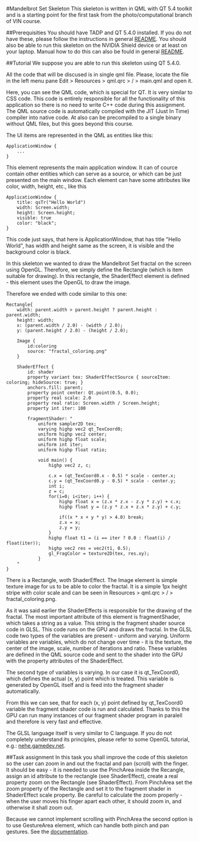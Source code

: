 #Mandelbrot Set Skeleton
This skeleton is written in QML with QT 5.4 toolkit and is a starting point for
the first task from the photo/computational branch of VIN course. 

##Prerequisities
You should have TADP and QT 5.4.0 installed. If you do not have these, please follow
the instructions in general [README](../README.md). You should also be able to 
run this skeleton on the NVIDIA Shield device or at least on your laptop.
Manual how to do this can also be fould in general [README](../README.md).

##Tutorial
We suppose you are able to run this skeleton using QT 5.4.0.

All the code that will be discused is in single qml file. Please, locate the 
file in the left menu pane Edit > Resources > qml.qrc > / > main.qml and open it.

Here, you can see the QML code, which is special for QT. It is very similar to
CSS code. This code is entirely responsible for all the functionality of this application
so there is no need to write C++ code during this assignment. The QML source code 
is automatically compiled with the JIT (Just In Time) compiler into native code.
At also can be precompiled to a single binary without QML files, but this goes beyond 
this course. 

The UI items are represented in the QML as entities like this:

```
ApplicationWindow {
	...
}
```

This element represents the main application window. It can of cource contain
other entities which can serve as a source, or which can be just presented 
on the main window. Each element can have some attributes like color, width, height,
etc., like this

```
ApplicationWindow {
	title: qsTr("Hello World")
	width: Screen.width;
	height: Screen.height;
	visible: true
	color: "black";
}
```

This code just says, that here is ApplicationWindow, that has title "Hello World",
has width and height same as the screen, it is visible and the background color is
black.

In this skeleton we wanted to draw the Mandelbrot Set fractal on the screen using
OpenGL. Therefore, we simply define the Rectangle (which is item suitable for drawing).
In this rectangle, the ShaderEffect element is defined - this element uses the OpenGL
to draw the image. 

Therefore we ended with code similar to this one:

```
Rectangle{
	width: parent.width > parent.height ? parent.height : parent.width;
	height: width;
	x: (parent.width / 2.0) - (width / 2.0);
	y: (parent.height / 2.0) - (height / 2.0);

	Image {
		id:coloring
		source: "fractal_coloring.png"
	}

	ShaderEffect {
		id: shader
		property variant tex: ShaderEffectSource { sourceItem: coloring; hideSource: true; }
		anchors.fill: parent;
		property point center: Qt.point(0.5, 0.0);
		property real scale: 2.0
		property real ratio: Screen.width / Screen.height;
		property int iter: 100

		fragmentShader: "
			uniform sampler2D tex;
			varying highp vec2 qt_TexCoord0;
			uniform highp vec2 center;
			uniform highp float scale;
			uniform int iter;
			uniform highp float ratio;

			void main() {
				highp vec2 z, c;

				c.x = (qt_TexCoord0.x - 0.5) * scale - center.x;
				c.y = (qt_TexCoord0.y - 0.5) * scale - center.y;
				int i;
				z = c;
				for(i=0; i<iter; i++) {
					highp float x = (z.x * z.x - z.y * z.y) + c.x;
					highp float y = (z.y * z.x + z.x * z.y) + c.y;

					if((x * x + y * y) > 4.0) break;
					z.x = x;
					z.y = y;
				}
				highp float t1 = (i == iter ? 0.0 : float(i) / float(iter));
				highp vec2 res = vec2(t1, 0.5);
				gl_FragColor = texture2D(tex, res.xy);
			}
	"
}
```

There is a Rectangle, woth ShaderEffect. The Image element is simple texture image
for us to be able to color the fractal. It is a simple 1px height stripe with color
scale and can be seen in Resources > qml.qrc > / > fractal_coloring.png.

As it was said earlier the ShaderEffects is responsible for the drawing of the fractal.
The most important attribute of this element is fragmentShader, which takes a string
as a value. This string is the fragment shader source code in GLSL. This code
runs on the GPU and draws the fractal. In the GLSL code two types of the variables 
are present - uniform and varying. Uniform variables are variables, which do not change over
time - it is the texture, the center of the image, scale, number of iterations and ratio. 
These variables are defined in the QML source code and sent to the shader into the GPU 
with the property attributes of the ShaderEffect. 

The second type of variables is varying. In our case it is qt_TexCoord0, which defines
the actual (x, y) point which is treated. This variable is generated by OpenGL itself
and is feed into the fragment shader automatically.

From this we can see, that for each (x, y) point defined by qt_TexCoord0 variable 
the fragment shader code is run and calculated. Thanks to this the GPU can run 
many instances of our fragment shader program in paralell and therefore is very fast
and effective. 

The GLSL language itself is very similar to C language. If you do not completely
understand its principles, please refer to some OpenGL tutorial, e.g.: [nehe.gamedev.net](http://nehe.gamedev.net/article/glsl_an_introduction/25007/).


##Task assignment
In this task you shall improve the code of this skeleton so the user can zoom in and 
out the fractal and pan (scroll) with the finger. It should be easy - it is needed
to use the PinchArea inside the Recangle, assign an id attribute to the rectangle
(see ShaderEffect), create a real property zoom on the Rectangle (see ShaderEffect).
From PinchArea set the zoom property of the Rectangle and set it to the fragment 
shader in ShaderEffect scale property. Be careful to calculate the zoom properly - 
when the user moves his finger apart each other, it should zoom in, and otherwise 
it shall zoom out.

Because we cannot implement scrolling with PinchArea the second option is to use GestureArea
element, which can handle both pinch and pan gestures. See the [documentation](http://qt-project.org/doc/qt-4.8/qml-gesturearea.html).


